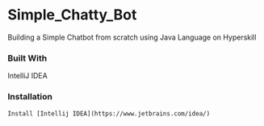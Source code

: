 # Simple_Chatty_Bot
Building a Simple Chatbot from scratch using Java Language on Hyperskill

### Built With 

IntelliJ IDEA

### Installation

```
Install [Intellij IDEA](https://www.jetbrains.com/idea/)
```

